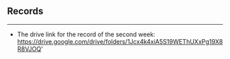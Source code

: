 ## Records
-----------
- The drive link for the record of the second week: https://drive.google.com/drive/folders/1Jcx4k4xiA5S19WEThUXxPg19X8R8VJOQ'
